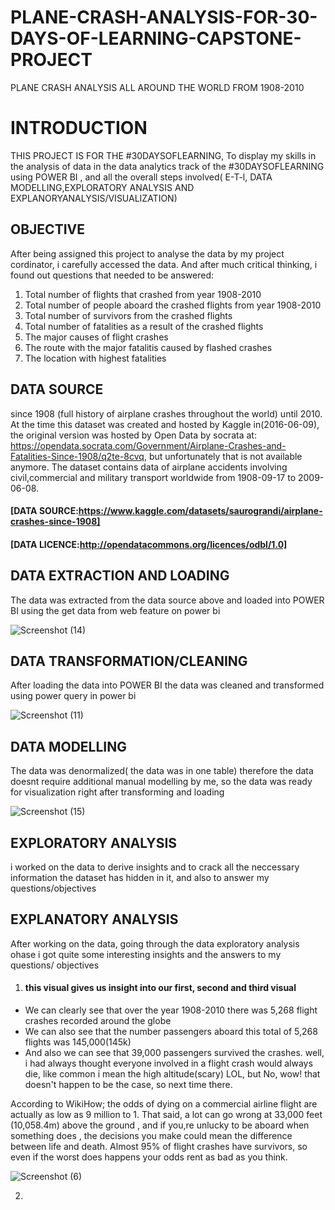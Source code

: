 # PLANE-CRASH-ANALYSIS-FOR-30-DAYS-OF-LEARNING-CAPSTONE-PROJECT
PLANE CRASH ANALYSIS ALL AROUND THE WORLD FROM 1908-2010 

# INTRODUCTION 
THIS PROJECT IS FOR THE #30DAYSOFLEARNING, To display my skills in the analysis of data in the data analytics track of the #30DAYSOFLEARNING using POWER BI , and all the overall steps involved( E-T-l, DATA MODELLING,EXPLORATORY ANALYSIS AND EXPLANORYANALYSIS/VISUALIZATION)                                                                   
## OBJECTIVE 
After being assigned this project to analyse the data by my project cordinator, i carefully accessed the data. 
And after much critical thinking, i found out questions that needed to be answered: 

1. Total number of flights that crashed from year 1908-2010 
2. Total number of people aboard the crashed flights from year 1908-2010
3. Total number of survivors from the crashed flights 
4. Total number of fatalities as a result of the crashed flights
5. The major causes of flight crashes 
6. The route with the major fatalitis caused by flashed crashes
7. The location with highest fatalities

## DATA SOURCE 
since 1908 (full history of airplane crashes throughout the world) until 2010. At the time this dataset was created and hosted by Kaggle in(2016-06-09), the original version was hosted by Open Data by socrata at: https://opendata.socrata.com/Government/Airplane-Crashes-and-Fatalities-Since-1908/q2te-8cvq, but unfortunately that is not available anymore. The dataset contains data of airplane accidents involving civil,commercial and military transport worldwide from 1908-09-17 to 2009-06-08.         

#### [DATA SOURCE:https://www.kaggle.com/datasets/saurograndi/airplane-crashes-since-1908]                                                                                   

#### [DATA LICENCE:http://opendatacommons.org/licences/odbl/1.0]  

## DATA EXTRACTION AND LOADING 
The data was extracted from the data source above and loaded into POWER BI using the get data from web feature on power bi

![Screenshot (14)](https://user-images.githubusercontent.com/107328546/179244863-fc21fe07-51c3-4cdd-a3ea-9ff66bfcd653.png)

## DATA TRANSFORMATION/CLEANING  
After loading the data into POWER BI the data was cleaned and transformed using power query in power bi  

![Screenshot (11)](https://user-images.githubusercontent.com/107328546/179245946-3045c678-634c-465c-a708-4721bf1ea527.png)

## DATA MODELLING 
The data was denormalized( the data was in one table) therefore the data doesnt require additional manual modelling by me, so the data was ready for visualization right after transforming and loading 

![Screenshot (15)](https://user-images.githubusercontent.com/107328546/179247810-40255a36-da7d-426c-a318-034c286d8202.png)

## EXPLORATORY ANALYSIS 
i worked on the data to derive insights and to crack all the neccessary information the dataset has hidden in it, and also to answer my questions/objectives 

## EXPLANATORY ANALYSIS 
After working on the data, going through the data exploratory analysis ohase i got quite some interesting insights and the answers to my questions/ objectives 

1. #### this visual gives us insight into our first, second and third visual 
- We can clearly see that over the year 1908-2010 there was 5,268 flight crashes recorded around the globe
- We  can also see that the number passengers aboard this total of 5,268 flights was 145,000(145k) 
- And also we can see that 39,000 passengers survived the crashes. well, i had always thought everyone involved in a flight crash would always die, like common i mean the high altitude(scary) LOL, but No, wow! that doesn't happen to be the case, so next time there.    

According to WikiHow; 
the odds of dying on a commercial airline flight are actually as low as 9 million to 1. That said, a lot can go wrong at 33,000 feet (10,058.4m) above the ground , and if you,re unlucky to be aboard when something does , the decisions you make could mean the difference between life and death. Almost 95% of flight crashes have survivors, so even if the worst does happens your odds rent as bad as you think. 

![Screenshot (6)](https://user-images.githubusercontent.com/107328546/179326781-e034782f-b08f-442e-8e34-9d4453b5df09.png)

2.
